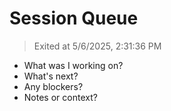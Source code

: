 # Session Queue

> Exited at 5/6/2025, 2:31:36 PM

- What was I working on?
- What's next?
- Any blockers?
- Notes or context?

